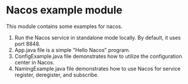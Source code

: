 # Nacos example module

This module contains some examples for nacos.

1. Run the Nacos service in standalone mode locally. By default, it uses port 8848.
2. App.java file is a simple "Hello Nacos" program. 
3. ConfigExample.java file demonstrates how to utilize the configuration center in Nacos.
4. NamingExample.java file demonstrates how to use Nacos for service register, deregister, and subscribe.
